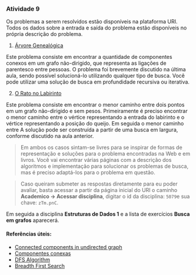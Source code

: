 ### Atividade 9


Os problemas a serem resolvidos estão disponíveis na plataforma URI. Todos os dados sobre a entrada e saída do problema estão disponíveis no própria descrição do problema.


1. [Árvore Genealógica](https://www.urionlinejudge.com.br/judge/pt/problems/view/2854)

  Este problema consiste em encontrar a quantidade de componentes conexos em um grafo não-dirigido, que representa as ligações de parentesco entre pessoas. O problema foi brevemente discutido na última aula, sendo possível solucioná-lo utilizando qualquer tipo de busca. Você pode utilizar uma solução de busca em profundidade recursiva ou iterativa.

2. [O Rato no Labirinto](https://www.urionlinejudge.com.br/judge/pt/problems/view/1799)

  Este problema consiste em encontrar o menor caminho entre dois pontos em um grafo não-dirigido e sem pesos. Primeiramente é preciso encontrar o menor caminho entre o vértice representando a entrada do labirinto e o vértice representando a posição do queijo. Em seguida o menor caminho entre  A solução pode ser construída a partir de uma busca em largura, conforme discutido na aula anterior.



> Em ambos os casos sintam-se livres para se inspirar de formas de representação e soluções para o problema encontradas na Web e em livros. Você vai encontrar várias páginas com a descrição dos algoritmos e implementação para solucionar os problemas de busca, mas é preciso adaptá-los para o problema em questão.


> Caso queiram submeter as respostas diretamente para eu poder avaliar, basta acessar a partir da página inicial do URI o caminho **Academico -> Acessar disciplina**, digitar o id da disciplina: `5079`e sua chave: `zTm.pnC`.

Em seguida a disciplina  **Estruturas de Dados 1** e a lista de exercícios **Busca em grafos** aparecerá.

#### Referências úteis:
- [Connected components in undirected graph](https://www.geeksforgeeks.org/connected-components-in-an-undirected-graph/)
- [Componentes conexas](https://www.ime.usp.br/~pf/algoritmos_para_grafos/aulas/components.html)
- [DFS Algorithm](https://www.programiz.com/dsa/graph-dfs)
- [Breadth First Search](https://www.programiz.com/dsa/graph-bfs)
